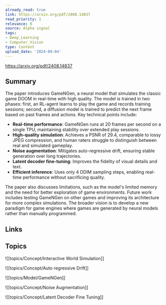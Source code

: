 ```yaml
---
already_read: true
link: https://arxiv.org/pdf/2408.14837
read_priority: 1
relevance: 0
source: Alpha signal
tags:
- Deep_Learning
- Computer_Vision
type: Content
upload_date: '2024-09-04'
---
```


https://arxiv.org/pdf/2408.14837
## Summary

The paper introduces GameNGen, a neural model that simulates the classic game DOOM in real-time with high quality. The model is trained in two phases: first, an RL-agent learns to play the game and records training sessions; second, a diffusion model is trained to predict the next frame based on past frames and actions. Key technical points include:

- **Real-time performance**: GameNGen runs at 20 frames per second on a single TPU, maintaining stability over extended play sessions.
- **High-quality simulation**: Achieves a PSNR of 29.4, comparable to lossy JPEG compression, and human raters struggle to distinguish between real and simulated gameplay.
- **Noise augmentation**: Mitigates auto-regressive drift, ensuring stable generation over long trajectories.
- **Latent decoder fine-tuning**: Improves the fidelity of visual details and text.
- **Efficient inference**: Uses only 4 DDIM sampling steps, enabling real-time performance without sacrificing quality.

The paper also discusses limitations, such as the model's limited memory and the need for better exploration of game environments. Future work includes testing GameNGen on other games and improving its architecture for more complex simulations. The broader vision is to develop a new paradigm for game engines where games are generated by neural models rather than manually programmed.
## Links


## Topics

![[topics/Concept/Interactive World Simulation]]

![[topics/Concept/Auto regressive Drift]]

![[topics/Model/GameNGen]]

![[topics/Concept/Noise Augmentation]]

![[topics/Concept/Latent Decoder Fine Tuning]]